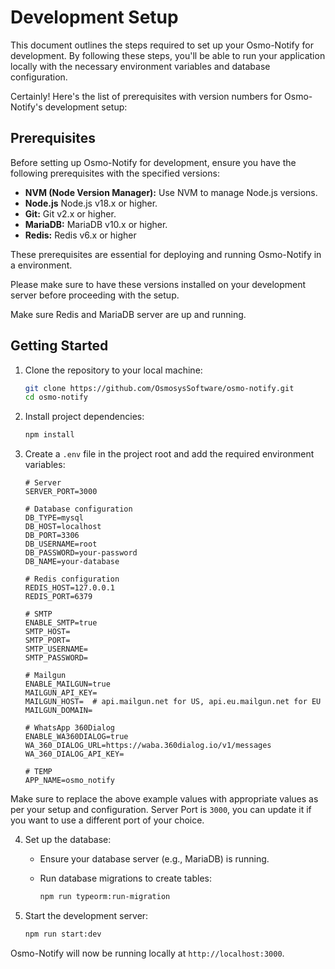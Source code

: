 # Development Setup

This document outlines the steps required to set up your Osmo-Notify for development. By following these steps, you'll be able to run your application locally with the necessary environment variables and database configuration.

Certainly! Here's the list of prerequisites with version numbers for Osmo-Notify's development setup:

## Prerequisites

Before setting up Osmo-Notify for development, ensure you have the following prerequisites with the specified versions:

- **NVM (Node Version Manager):** Use NVM to manage Node.js versions.
- **Node.js** Node.js v18.x or higher.
- **Git:** Git v2.x or higher.
- **MariaDB:** MariaDB v10.x or higher.
- **Redis:** Redis v6.x or higher

These prerequisites are essential for deploying and running Osmo-Notify in a environment.

Please make sure to have these versions installed on your development server before proceeding with the setup.

Make sure Redis and MariaDB server are up and running.

## Getting Started

1. Clone the repository to your local machine:

   ```sh
   git clone https://github.com/OsmosysSoftware/osmo-notify.git
   cd osmo-notify
   ```

2. Install project dependencies:

   ```sh
   npm install
   ```

3. Create a `.env` file in the project root and add the required environment variables:

   ```env
   # Server
   SERVER_PORT=3000

   # Database configuration
   DB_TYPE=mysql
   DB_HOST=localhost
   DB_PORT=3306
   DB_USERNAME=root
   DB_PASSWORD=your-password
   DB_NAME=your-database

   # Redis configuration
   REDIS_HOST=127.0.0.1
   REDIS_PORT=6379
   
   # SMTP
   ENABLE_SMTP=true
   SMTP_HOST=
   SMTP_PORT=
   SMTP_USERNAME=
   SMTP_PASSWORD=

   # Mailgun
   ENABLE_MAILGUN=true
   MAILGUN_API_KEY=
   MAILGUN_HOST=  # api.mailgun.net for US, api.eu.mailgun.net for EU
   MAILGUN_DOMAIN=

   # WhatsApp 360Dialog
   ENABLE_WA360DIALOG=true
   WA_360_DIALOG_URL=https://waba.360dialog.io/v1/messages
   WA_360_DIALOG_API_KEY=

   # TEMP
   APP_NAME=osmo_notify
   ```

Make sure to replace the above example values with appropriate values as per your setup and configuration. Server Port is `3000`, you can update it if you want to use a different port of your choice.

4. Set up the database:

   - Ensure your database server (e.g., MariaDB) is running.
   - Run database migrations to create tables:

     ```sh
     npm run typeorm:run-migration
     ```

5. Start the development server:

   ```sh
   npm run start:dev
   ```

Osmo-Notify will now be running locally at `http://localhost:3000`.
